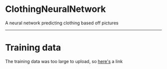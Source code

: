 # ClothingNeuralNetwork
A neural network predicting clothing based off pictures

---

# Training data
The training data was too large to upload, so [here's](https://www.kaggle.com/julianboaz/assignment4new) a link
